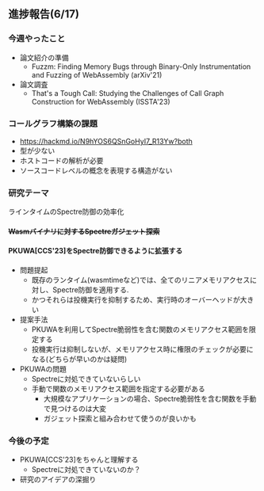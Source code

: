 ## 進捗報告(6/17)

### 今週やったこと

- 論文紹介の準備
  - Fuzzm: Finding Memory Bugs through Binary-Only Instrumentation and Fuzzing of WebAssembly (arXiv'21)
- 論文調査
  - That's a Tough Call: Studying the Challenges of Call Graph Construction for WebAssembly (ISSTA'23)

### コールグラフ構築の課題

- https://hackmd.io/N9hYOS6QSnGoHyI7_R13Yw?both
- 型が少ない
- ホストコードの解析が必要
- ソースコードレベルの概念を表現する構造がない

### 研究テーマ

ラインタイムのSpectre防御の効率化

#### ~~Wasmバイナリに対するSpectreガジェット探索~~

#### PKUWA[CCS'23]をSpectre防御できるように拡張する

- 問題提起
  - 既存のランタイム(wasmtimeなど)では、全てのリニアメモリアクセスに対し、Spectre防御を適用する.
  - かつそれらは投機実行を抑制するため、実行時のオーバーヘッドが大きい
- 提案手法
  - PKUWAを利用してSpectre脆弱性を含む関数のメモリアクセス範囲を限定する
  - 投機実行は抑制しないが、メモリアクセス時に権限のチェックが必要になる(どちらが早いのかは疑問)
- PKUWAの問題
  - Spectreに対処できていないらしい
  - 手動で関数のメモリアクセス範囲を指定する必要がある
    - 大規模なアプリケーションの場合、Spectre脆弱性を含む関数を手動で見つけるのは大変
    - ガジェット探索と組み合わせて使うのが良いかも

### 今後の予定

- PKUWA[CCS'23]をちゃんと理解する
  - Spectreに対処できていないのか？
- 研究のアイデアの深掘り
